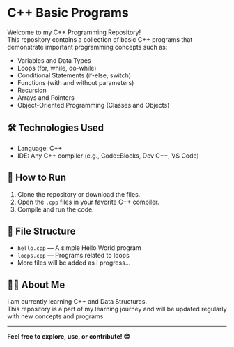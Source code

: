 
# C++ Basic Programs

Welcome to my C++ Programming Repository!  
This repository contains a collection of basic C++ programs that demonstrate important programming concepts such as:

- Variables and Data Types  
- Loops (for, while, do-while)  
- Conditional Statements (if-else, switch)  
- Functions (with and without parameters)  
- Recursion  
- Arrays and Pointers  
- Object-Oriented Programming (Classes and Objects)

## 🛠 Technologies Used

- Language: C++
- IDE: Any C++ compiler (e.g., Code::Blocks, Dev C++, VS Code)

## 🚀 How to Run

1. Clone the repository or download the files.  
2. Open the `.cpp` files in your favorite C++ compiler.  
3. Compile and run the code.

## 📂 File Structure

- `hello.cpp` — A simple Hello World program  
- `loops.cpp` — Programs related to loops  
- More files will be added as I progress...

## 🙋‍♀️ About Me

I am currently learning C++ and Data Structures.  
This repository is a part of my learning journey and will be updated regularly with new concepts and programs.

---

**Feel free to explore, use, or contribute! 😊**
